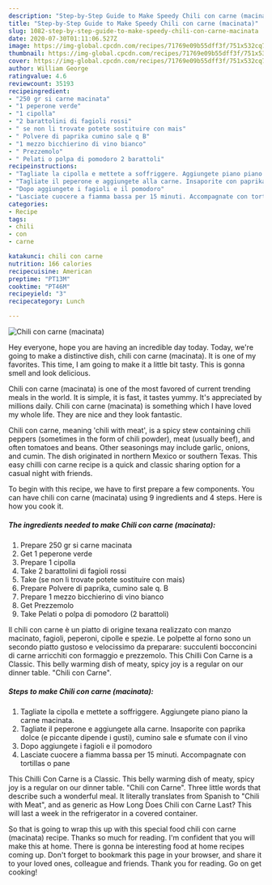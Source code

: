 ```yaml
---
description: "Step-by-Step Guide to Make Speedy Chili con carne (macinata)"
title: "Step-by-Step Guide to Make Speedy Chili con carne (macinata)"
slug: 1082-step-by-step-guide-to-make-speedy-chili-con-carne-macinata
date: 2020-07-30T01:11:06.527Z
image: https://img-global.cpcdn.com/recipes/71769e09b55dff3f/751x532cq70/chili-con-carne-macinata-recipe-main-photo.jpg
thumbnail: https://img-global.cpcdn.com/recipes/71769e09b55dff3f/751x532cq70/chili-con-carne-macinata-recipe-main-photo.jpg
cover: https://img-global.cpcdn.com/recipes/71769e09b55dff3f/751x532cq70/chili-con-carne-macinata-recipe-main-photo.jpg
author: William George
ratingvalue: 4.6
reviewcount: 35193
recipeingredient:
- "250 gr si carne macinata"
- "1 peperone verde"
- "1 cipolla"
- "2 barattolini di fagioli rossi"
- " se non li trovate potete sostituire con mais"
- " Polvere di paprika cumino sale q B"
- "1 mezzo bicchierino di vino bianco"
- " Prezzemolo"
- " Pelati o polpa di pomodoro 2 barattoli"
recipeinstructions:
- "Tagliate la cipolla e mettete a soffriggere. Aggiungete piano piano la carne macinata."
- "Tagliate il peperone e aggiungete alla carne. Insaporite con paprika dolce (e piccante dipende i gusti), cumino sale e sfumate con il vino"
- "Dopo aggiungete i fagioli e il pomodoro"
- "Lasciate cuocere a fiamma bassa per 15 minuti. Accompagnate con tortillas o pane"
categories:
- Recipe
tags:
- chili
- con
- carne

katakunci: chili con carne 
nutrition: 166 calories
recipecuisine: American
preptime: "PT13M"
cooktime: "PT46M"
recipeyield: "3"
recipecategory: Lunch

---
```



![Chili con carne (macinata)](https://img-global.cpcdn.com/recipes/71769e09b55dff3f/751x532cq70/chili-con-carne-macinata-recipe-main-photo.jpg)

Hey everyone, hope you are having an incredible day today. Today, we're going to make a distinctive dish, chili con carne (macinata). It is one of my favorites. This time, I am going to make it a little bit tasty. This is gonna smell and look delicious.

Chili con carne (macinata) is one of the most favored of current trending meals in the world. It is simple, it is fast, it tastes yummy. It's appreciated by millions daily. Chili con carne (macinata) is something which I have loved my whole life. They are nice and they look fantastic.

Chili con carne, meaning &#39;chili with meat&#39;, is a spicy stew containing chili peppers (sometimes in the form of chili powder), meat (usually beef), and often tomatoes and beans. Other seasonings may include garlic, onions, and cumin. The dish originated in northern Mexico or southern Texas. This easy chilli con carne recipe is a quick and classic sharing option for a casual night with friends.


To begin with this recipe, we have to first prepare a few components. You can have chili con carne (macinata) using 9 ingredients and 4 steps. Here is how you cook it.

<!--inarticleads1-->

##### The ingredients needed to make Chili con carne (macinata):

1. Prepare 250 gr si carne macinata
1. Get 1 peperone verde
1. Prepare 1 cipolla
1. Take 2 barattolini di fagioli rossi
1. Take  (se non li trovate potete sostituire con mais)
1. Prepare  Polvere di paprika, cumino sale q. B
1. Prepare 1 mezzo bicchierino di vino bianco
1. Get  Prezzemolo
1. Take  Pelati o polpa di pomodoro (2 barattoli)


Il chili con carne è un piatto di origine texana realizzato con manzo macinato, fagioli, peperoni, cipolle e spezie. Le polpette al forno sono un secondo piatto gustoso e velocissimo da preparare: succulenti bocconcini di carne arricchiti con formaggio e prezzemolo. This Chilli Con Carne is a Classic. This belly warming dish of meaty, spicy joy is a regular on our dinner table. &#34;Chili con Carne&#34;. 

<!--inarticleads2-->

##### Steps to make Chili con carne (macinata):

1. Tagliate la cipolla e mettete a soffriggere. Aggiungete piano piano la carne macinata.
1. Tagliate il peperone e aggiungete alla carne. Insaporite con paprika dolce (e piccante dipende i gusti), cumino sale e sfumate con il vino
1. Dopo aggiungete i fagioli e il pomodoro
1. Lasciate cuocere a fiamma bassa per 15 minuti. Accompagnate con tortillas o pane


This Chilli Con Carne is a Classic. This belly warming dish of meaty, spicy joy is a regular on our dinner table. &#34;Chili con Carne&#34;. Three little words that describe such a wonderful meal. It literally translates from Spanish to &#34;Chili with Meat&#34;, and as generic as How Long Does Chili con Carne Last? This will last a week in the refrigerator in a covered container. 

So that is going to wrap this up with this special food chili con carne (macinata) recipe. Thanks so much for reading. I'm confident that you will make this at home. There is gonna be interesting food at home recipes coming up. Don't forget to bookmark this page in your browser, and share it to your loved ones, colleague and friends. Thank you for reading. Go on get cooking!
